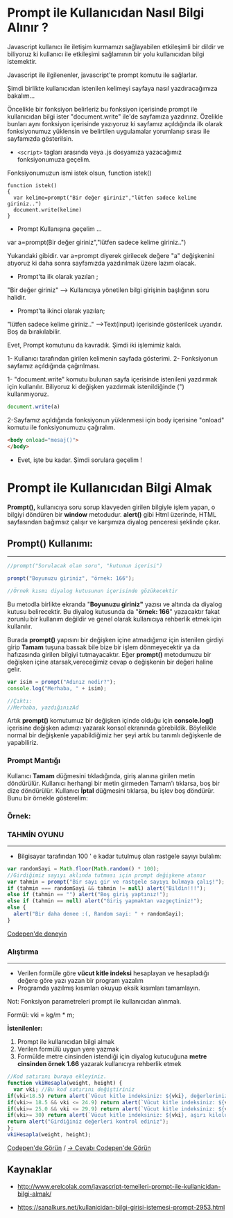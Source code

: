 
# Prompt ile Kullanıcıdan Nasıl Bilgi Alınır ?

Javascript kullanıcı ile iletişim kurmamızı sağlayabilen etkileşimli bir dildir ve biliyoruz ki kullanıcı ile etkileşimi sağlamının bir yolu kullanıcıdan bilgi istemektir.

Javascript ile ilgilenenler, javascript'te prompt komutu ile sağlarlar.

Şimdi birlikte kullanıcıdan istenilen kelimeyi sayfaya nasıl yazdıracağımıza bakalım...

Öncelikle bir fonksiyon belirleriz bu fonksiyon içerisinde prompt ile kullanıcıdan bilgi ister "document.write" ile'de sayfamıza yazdırırız.
Özelikle bunları aynı fonksiyon içerisinde yazıyoruz ki sayfamız açıldığında ilk olarak fonksiyonumuz yüklensin ve belirtilen uygulamalar yorumlanıp sırası ile sayfamızda gösterilsin.

 - `<script>` tagları arasında veya .js dosyamıza yazacağımız fonksiyonumuza geçelim.

Fonksiyonumuzun ismi istek olsun, function istek()


```
function istek()
{
  var kelime=prompt("Bir değer giriniz","lütfen sadece kelime giriniz..")
  document.write(kelime)
}
```
- Prompt Kullanışına geçelim ...
  

var a=prompt(Bir değer giriniz","lütfen sadece kelime giriniz..")

Yukarıdaki gibidir. var a=prompt diyerek girilecek değere "a" değişkenini atıyoruz ki daha sonra sayfamızda yazdırılmak üzere lazım olacak.

- Prompt'ta ilk olarak yazılan ;

 "Bir değer giriniz" --> Kullanıcıya yönetilen bilgi girişinin başlığının soru halidir.

- Prompt'ta ikinci olarak yazılan;

 "lütfen sadece kelime giriniz.." -->Text(input) içerisinde gösterilcek uyarıdır. Boş da bırakılabilir.

Evet, Prompt komutunu da kavradık. Şimdi iki işlemimiz kaldı.

1- Kullanıcı tarafından girilen kelimenin sayfada gösterimi.
2-  Fonksiyonun sayfamız açıldığında çağırılması.

1- "document.write" komutu bulunan sayfa içerisinde istenileni yazdırmak için kullanılır. Biliyoruz ki değişken yazdırmak istenildiğinde (") kullanmıyoruz.

```js
document.write(a)
```
2-Sayfamız açıldığında fonksiyonun yüklenmesi için body içerisine "onload" komutu ile fonksiyonumuzu çağıralım.

```html
<body onload="mesaj()">
</body>
```

- Evet, işte bu kadar. Şimdi sorulara geçelim !

# Prompt ile Kullanıcıdan Bilgi Almak

**Prompt(),** kullanıcıya soru sorup klavyeden girilen bilgiyle işlem yapan, o bilgiyi döndüren bir **window** metodudur. **alert()** gibi Html üzerinde, HTML sayfasından bağımsız çalışır ve karşımıza diyalog penceresi şeklinde çıkar.

## **Prompt() Kullanımı:**

---

```JavaScript
//prompt("Sorulacak olan soru", "kutunun içerisi")

prompt("Boyunuzu giriniz", "örnek: 166");

//Örnek kısmı diyalog kutusunun içerisinde gözükecektir
```

Bu metodla birlikte ekranda "**Boyunuzu giriniz"** yazısı ve altında da diyalog kutusu belirecektir. Bu diyalog kutusunda da "**örnek: 166**" yazacaktır fakat zorunlu bir kullanım değildir ve genel olarak kullanıcıya rehberlik etmek için kullanılır.

Burada **prompt()** yapısını bir değişken içine atmadığımız için istenilen girdiyi girip **Tamam** tuşuna bassak bile bize bir işlem dönmeyecektir ya da hafızasında girilen bilgiyi tutmayacaktır. Eğer **prompt()** metodumuzu bir değişken içine atarsak,vereceğimiz cevap o değişkenin bir değeri haline gelir.

```jsx
var isim = prompt("Adınız nedir?");
console.log("Merhaba, " + isim);

//Çıktı:
//Merhaba, yazdığınızAd
```

Artık **prompt()** komutumuz bir değişken içinde olduğu için **console.log()** içerisine değişken adımızı yazarak konsol ekranında görebildik. Böylelikle normal bir değişkenle yapabildiğimiz her şeyi artık bu tanımlı değişkenle de yapabiliriz.

### Prompt Mantığı
Kullanıcı **Tamam** düğmesini tıkladığında, giriş alanına girilen metin döndürülür. Kullanıcı herhangi bir metin girmeden Tamam'ı tıklarsa, boş bir dize döndürülür. Kullanıcı **İptal** düğmesini tıklarsa, bu işlev boş döndürür. Bunu bir örnekle gösterelim:

### Örnek:

### TAHMİN OYUNU

---

- Bilgisayar tarafından 100 ' e kadar tutulmuş olan rastgele sayıyı bulalım:

```JavaScript
var randomSayi = Math.floor(Math.random() * 100);
//Girdiğimiz sayıyı aklında tutması için prompt değişkene atanır
var tahmin = prompt("Bir sayı gir ve rastgele sayıyı bulmaya çalış!");
if (tahmin === randomSayi && tahmin != null) alert("Bildin!!!");
else if (tahmin == "") alert("Boş giriş yaptınız!");
else if (tahmin == null) alert("Giriş yapmaktan vazgeçtiniz!");
else {
  alert("Bir daha denee :(, Random sayi: " + randomSayi);
}
```
[Codepen'de deneyin](https://codepen.io/ayerdelen/pen/BaLJqog)
### Alıştırma
---

- Verilen formüle göre **vücut kitle indeksi** hesaplayan ve hesapladığı değere göre yazı yazan bir program yazalım
- Programda yazılmış kısımları okuyup eksik kısımları tamamlayın.

Not: Fonksiyon parametreleri prompt ile kullanıcıdan alınmalı.

Formül: vki = kg/m \* m;

**İstenilenler:**

1. Prompt ile kullanıcıdan bilgi almak
2. Verilen formülü uygun yere yazmak
3. Formülde metre cinsinden istendiği için diyalog kutucuğuna **metre cinsinden örnek 1.66** yazarak kullanıcıya rehberlik etmek

```JavaScript
//Kod satırını buraya ekleyiniz.
function vkiHesapla(weight, height) {
  var vki; //Bu kod satırını değiştiriniz
if(vki<18.5) return alert(`Vücut kitle indeksiniz: ${vki}, değerleriniz düşüktür`);
if(vki>= 18.5 && vki <= 24.9) return alert(`Vücut kitle indeksiniz: ${vki}, normal değerdesiniz`);
if(vki>= 25.0 && vki <= 29.9) return alert(`Vücut kitle indeksiniz: ${vki}, kilolusunuz`);
if(vki>= 30) return alert(`Vücut kitle indeksiniz: ${vki}, aşırı kilolusunuz`);
return alert("Girdiğiniz değerleri kontrol ediniz");
};
vkiHesapla(weight, height);
```
[Codepen'de Görün](https://codepen.io/ayerdelen/pen/NWRXOLr) / [→ Cevabı Codepen'de Görün](https://codepen.io/ayerdelen/pen/gOwoBEp)

## Kaynaklar

- http://www.erelcolak.com/javascript-temelleri-prompt-ile-kullanicidan-bilgi-almak/

- https://sanalkurs.net/kullanicidan-bilgi-girisi-istemesi-prompt-2953.html
